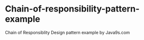# Chain-of-responsibility-pattern-example
Chain of Responsiblity Design pattern example by Java9s.com
